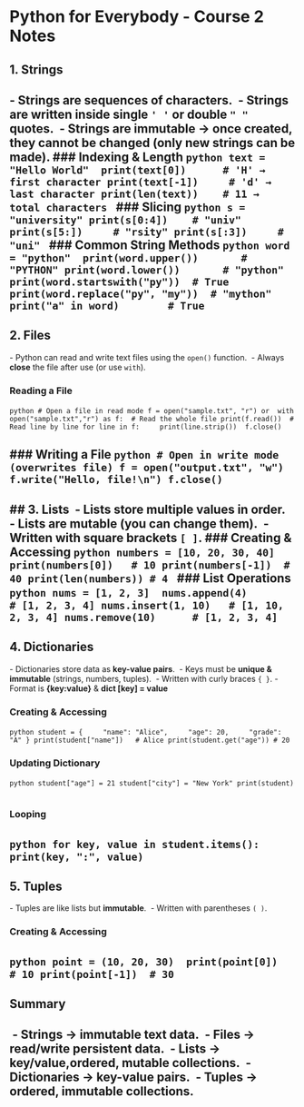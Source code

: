 # Python for Everybody - Course 2 Notes‎
## 1. Strings  
‎- Strings are **sequences of characters**.  
‎- Strings are written inside **single `' '` or double `" "` quotes**.  
‎- Strings are **immutable** → once created, they cannot be changed (only new strings can be made).
‎### Indexing & Length
‎```python
‎text = "Hello World"
‎
‎print(text[0])      # 'H' → first character
‎print(text[-1])     # 'd' → last character
‎print(len(text))    # 11 → total characters
‎```
‎### Slicing
‎```python
‎s = "university"
‎print(s[0:4])    # "univ"
‎print(s[5:])     # "rsity"
‎print(s[:3])     # "uni"
‎```
‎### Common String Methods
‎```python
‎word = "python"
‎
‎print(word.upper())       # "PYTHON"
‎print(word.lower())       # "python"
‎print(word.startswith("py"))  # True
‎print(word.replace("py", "my"))  # "mython"
‎print("a" in word)        # True
‎```
---

## 2. Files  
‎‎- Python can read and write text files using the `open()` function.  
‎- Always **close** the file after use (or use `with`).  
‎
### Reading a File
‎```python
‎# Open a file in read mode
‎f = open("sample.txt", "r")
‎or 
‎with open("sample.txt","r") as f:
‎
‎# Read the whole file
‎print(f.read())
‎
‎# Read line by line
‎for line in f:
‎    print(line.strip())
‎
‎f.close()
‎```

‎### Writing a File
‎```python
‎# Open in write mode (overwrites file)
‎f = open("output.txt", "w")
‎f.write("Hello, file!\n")
‎f.close()
‎``` 
---

‎## 3. Lists  
‎- Lists store **multiple values in order**.  
‎- Lists are **mutable** (you can change them).  
‎- Written with square brackets `[ ]`.
‎### Creating & Accessing
‎```python
‎numbers = [10, 20, 30, 40]
‎
‎print(numbers[0])   # 10
‎print(numbers[-1])  # 40
‎print(len(numbers)) # 4
‎```
‎### List Operations
‎```python
‎nums = [1, 2, 3]
‎
‎nums.append(4)       # [1, 2, 3, 4]
‎nums.insert(1, 10)   # [1, 10, 2, 3, 4]
‎nums.remove(10)      # [1, 2, 3, 4]
‎```
---

## 4. Dictionaries  
‎‎- Dictionaries store data as **key-value pairs**.  
‎- Keys must be **unique & immutable** (strings, numbers, tuples).  
‎- Written with curly braces `{ }`.
‎- Format is **{key:value}** & **dict [key] = value**
‎
### Creating & Accessing
‎```python
‎student = {
‎    "name": "Alice",
‎    "age": 20,
‎    "grade": "A"
‎}
‎‎print(student["name"])   # Alice
‎print(student.get("age")) # 20
‎```
### Updating Dictionary
‎```python
‎student["age"] = 21
‎student["city"] = "New York"
‎print(student)
‎```
### Looping
‎```python
‎for key, value in student.items():
‎    print(key, ":", value)
‎```
---

## 5. Tuples  
‎‎- Tuples are like lists but **immutable**.  
‎- Written with parentheses `( )`.  
‎
### Creating & Accessing
‎```python
‎point = (10, 20, 30)
‎
‎print(point[0])   # 10
‎print(point[-1])  # 30
‎```
---

## Summary  
‎
‎- **Strings** → immutable text data.  
‎- **Files** → read/write persistent data.  
‎- **Lists** → key/value,ordered, mutable collections.  
‎- **Dictionaries** → key-value pairs.  
‎- **Tuples** → ordered, immutable collections.  
‎
---
